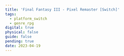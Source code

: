 ```yaml
---
title: 'Final Fantasy III - Pixel Remaster [Switch]'
tags:
  - platform_switch
  - genre_rpg
digital: true
physical: false
guide: false
pending: true
date: 2023-04-19
---
```

